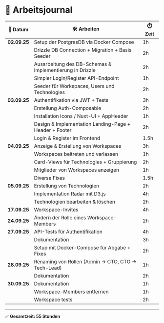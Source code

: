 # 📝 Arbeitsjournal

| 📅 Datum   | 🛠️ Arbeiten                                                                 | ⏱️ Zeit |
|------------|----------------------------------------------------------------------------|---------|
| **02.09.25** | Setup der PostgresDB via Docker Compose                                   | 1h      |
|            | Drizzle DB Connection + Migration + Basis Seeder                           | 2h      |
|            | Ausarbeitung des DB-Schemas & Implementierung in Drizzle                   | 2h      |
|            | Simpler Login/Register API-Endpoint                                        | 1h    |
|            | Seeder für Workspaces, Users und Technologies                              | 2h      |
| **03.09.25** | Authentifikation via JWT + Tests                                          | 3h      |
|            | Erstellung Auth-Composable                                                 | 2h      |
|            | Installation Icons / Nuxt-UI + AppHeader                                   | 1h      |
|            | Design & Implementation Landing-Page + Header + Footer                     | 2h      |
|            | Login & Register im Frontend                                               | 1.5h    |
| **04.09.25** | Anzeige & Erstellung von Workspaces                                       | 3h      |
|            | Workspaces beitreten und verlassen                                         | 1h      |
|            | Card-Views für Technologies + Gruppierung                                  | 2h      |
|            | Mitglieder von Workspaces anzeigen                                         | 1h      |
|            | Diverse Fixes                                                              | 1.5h    |
| **05.09.25** | Erstellung von Technologien                                               | 2h      |
|            | Implementation Radar mit D3.js                                             | 4h      |
|            | Technologien bearbeiten & löschen                                          | 2h      |
| **17.09.25** | Workspace-Invites                                                         | 4h      |
| **24.09.25** | Ändern der Rolle eines Workspace-Members                                  | 2h      |
| **27.09.25** | API-Tests für Authentifikation                                            | 4h      |
|              | Dokumentation                                                             | 3h      |
|              | Setup mit Docker-Compose für Abgabe + Fixes                               | 2h      |
| **28.09.25** | Renaming von Rollen (Admin -> CTO, CTO -> Tech-Lead)                      | 1h      |
|              | Dokumentation                                                             | 2h      |
| **30.09.25** | Dokumentation                                                             | 1h      |
|              | Workspace-Members entfernen                                               | 1h      |
|              | Workspace tests                                                           | 2h      |

---

✅ **Gesamtzeit: 55 Stunden**
